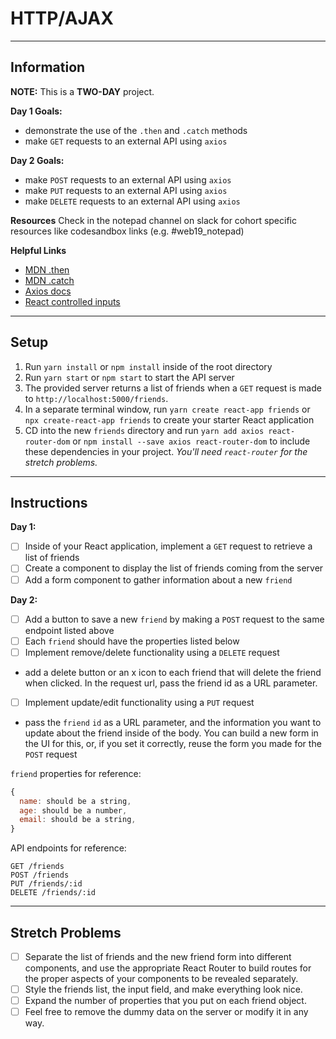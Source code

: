# HTTP/AJAX

---

## Information

**NOTE:** This is a **TWO-DAY** project.

**Day 1 Goals:**
* demonstrate the use of the `.then` and `.catch` methods
* make `GET` requests to an external API using `axios`

**Day 2 Goals:**
* make `POST` requests to an external API using `axios`
* make `PUT` requests to an external API using `axios`
* make `DELETE` requests to an external API using `axios`

**Resources**
Check in the notepad channel on slack for cohort specific resources like codesandbox links (e.g. #web19_notepad)

**Helpful Links**
- [MDN .then](https://developer.mozilla.org/en-US/docs/Web/JavaScript/Reference/Global_Objects/Promise/then)
- [MDN .catch](https://developer.mozilla.org/en-US/docs/Web/JavaScript/Reference/Global_Objects/Promise/catch)
- [Axios docs](https://github.com/axios/axios)
- [React controlled inputs](https://reactjs.org/docs/forms.html)

---

## Setup

1. Run `yarn install` or `npm install` inside of the root directory
1. Run `yarn start` or `npm start` to start the API server
1. The provided server returns a list of friends when a `GET` request is made to `http://localhost:5000/friends`.
1. In a separate terminal window, run `yarn create react-app friends` or `npx create-react-app friends` to create your starter React application
1. CD into the new `friends` directory and run `yarn add axios react-router-dom` or `npm install --save axios react-router-dom` to include these dependencies in your project. _You'll need `react-router` for the stretch problems._



---

## Instructions

**Day 1:**
- [ ] Inside of your React application, implement a `GET` request to retrieve a list of friends
- [ ] Create a component to display the list of friends coming from the server
- [ ] Add a form component to gather information about a new `friend`

**Day 2:**
- [ ] Add a button to save a new `friend` by making a `POST` request to the same endpoint listed above
- [ ] Each `friend` should have the properties listed below
- [ ] Implement remove/delete functionality using a `DELETE` request
- add a delete button or an x icon to each friend that will delete the friend when clicked. In the request url, pass the friend id as a URL parameter.
- [ ] Implement update/edit functionality using a `PUT` request
- pass the `friend` `id` as a URL parameter, and the information you want to update about the friend inside of the body. You can build a new form in the UI for this, or, if you set it correctly, reuse the form you made for the `POST` request

`friend` properties for reference:
```js
{
  name: should be a string,
  age: should be a number,
  email: should be a string,
}
```

API endpoints for reference:
```
GET /friends
POST /friends
PUT /friends/:id
DELETE /friends/:id
```

---

## Stretch Problems

- [ ] Separate the list of friends and the new friend form into different components, and use the appropriate React Router to build routes for the proper aspects of your components to be revealed separately.
- [ ] Style the friends list, the input field, and make everything look nice.
- [ ] Expand the number of properties that you put on each friend object.
- [ ] Feel free to remove the dummy data on the server or modify it in any way.
